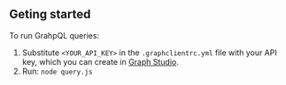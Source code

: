 ## Geting started

To run GrahpQL queries:
1. Substitute `<YOUR_API_KEY>` in the `.graphclientrc.yml` file with your API key, which you can create in [Graph Studio](https://thegraph.com/studio/apikeys/).
2. Run: `node query.js`